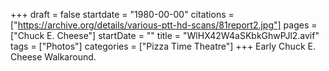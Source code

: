 +++
draft = false
startdate = "1980-00-00"
citations = ["https://archive.org/details/various-ptt-hd-scans/81report2.jpg"]
pages = ["Chuck E. Cheese"]
startDate = ""
title = "WlHX42W4aSKbkGhwPJl2.avif"
tags = ["Photos"]
categories = ["Pizza Time Theatre"]
+++
Early Chuck E. Cheese Walkaround.
